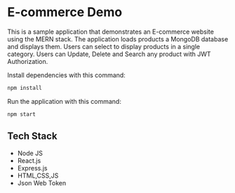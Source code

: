 # E-commerce Demo

This is a sample application that demonstrates an E-commerce website using the MERN stack. The application loads 
products a MongoDB database and displays them. Users can select to display products in a single category. Users can 
Update, Delete and Search any product with JWT Authorization.


Install dependencies with this command:
```bash
npm install
```

Run the application with this command:
```bash
npm start
```

## Tech Stack
* Node JS
* React.js
* Express.js
* HTML,CSS,JS
* Json Web Token
